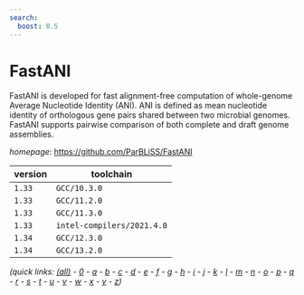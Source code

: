 ```yaml
---
search:
  boost: 0.5
---
```

# FastANI

FastANI is developed for fast alignment-free computation of  whole-genome Average Nucleotide Identity (ANI). ANI is defined as mean  nucleotide identity of orthologous gene pairs shared between two microbial  genomes. FastANI supports pairwise comparison of both complete and draft  genome assemblies.

*homepage*: <https://github.com/ParBLiSS/FastANI>

version | toolchain
--------|----------
``1.33`` | ``GCC/10.3.0``
``1.33`` | ``GCC/11.2.0``
``1.33`` | ``GCC/11.3.0``
``1.33`` | ``intel-compilers/2021.4.0``
``1.34`` | ``GCC/12.3.0``
``1.34`` | ``GCC/13.2.0``


*(quick links: [(all)](../index.md) - [0](../0/index.md) - [a](../a/index.md) - [b](../b/index.md) - [c](../c/index.md) - [d](../d/index.md) - [e](../e/index.md) - [f](../f/index.md) - [g](../g/index.md) - [h](../h/index.md) - [i](../i/index.md) - [j](../j/index.md) - [k](../k/index.md) - [l](../l/index.md) - [m](../m/index.md) - [n](../n/index.md) - [o](../o/index.md) - [p](../p/index.md) - [q](../q/index.md) - [r](../r/index.md) - [s](../s/index.md) - [t](../t/index.md) - [u](../u/index.md) - [v](../v/index.md) - [w](../w/index.md) - [x](../x/index.md) - [y](../y/index.md) - [z](../z/index.md))*

